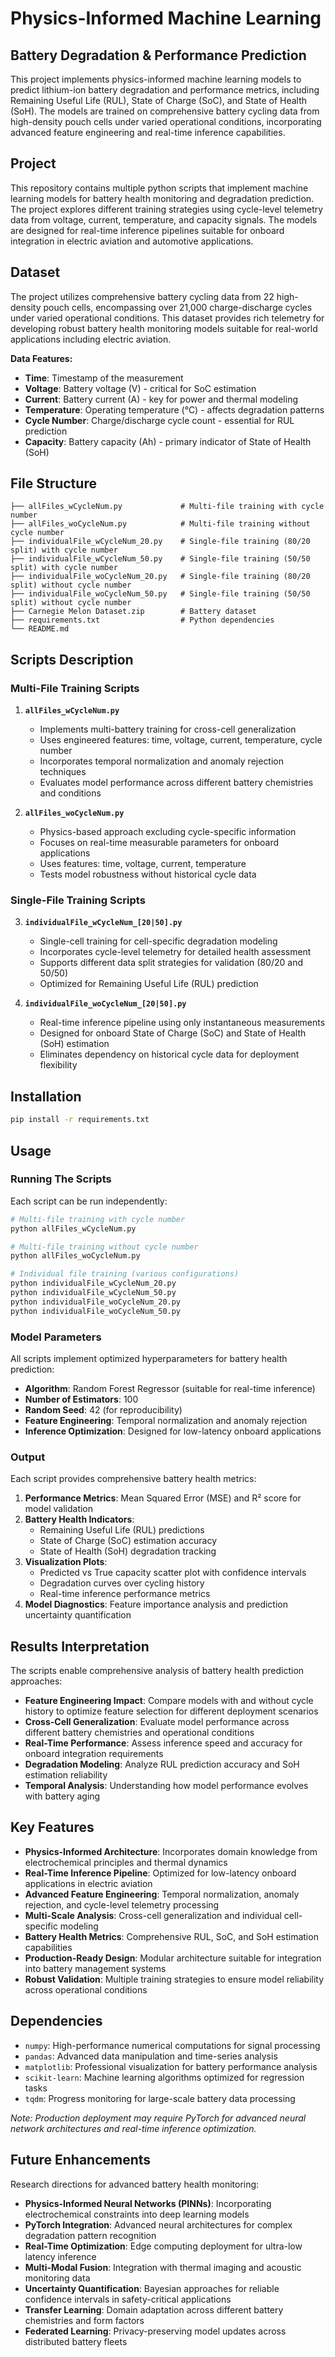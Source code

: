 # Physics-Informed Machine Learning 
## Battery Degradation & Performance Prediction

This project implements physics-informed machine learning models to predict lithium-ion battery degradation and performance metrics, including Remaining Useful Life (RUL), State of Charge (SoC), and State of Health (SoH). The models are trained on comprehensive battery cycling data from high-density pouch cells under varied operational conditions, incorporating advanced feature engineering and real-time inference capabilities.

## Project

This repository contains multiple python scripts that implement machine learning models for battery health monitoring and degradation prediction. The project explores different training strategies using cycle-level telemetry data from voltage, current, temperature, and capacity signals. The models are designed for real-time inference pipelines suitable for onboard integration in electric aviation and automotive applications.

## Dataset

The project utilizes comprehensive battery cycling data from 22 high-density pouch cells, encompassing over 21,000 charge-discharge cycles under varied operational conditions. This dataset provides rich telemetry for developing robust battery health monitoring models suitable for real-world applications including electric aviation.

**Data Features:**
- **Time**: Timestamp of the measurement
- **Voltage**: Battery voltage (V) - critical for SoC estimation
- **Current**: Battery current (A) - key for power and thermal modeling
- **Temperature**: Operating temperature (°C) - affects degradation patterns
- **Cycle Number**: Charge/discharge cycle count - essential for RUL prediction
- **Capacity**: Battery capacity (Ah) - primary indicator of State of Health (SoH)

## File Structure

```
├── allFiles_wCycleNum.py             # Multi-file training with cycle number
├── allFiles_woCycleNum.py            # Multi-file training without cycle number
├── individualFile_wCycleNum_20.py    # Single-file training (80/20 split) with cycle number
├── individualFile_wCycleNum_50.py    # Single-file training (50/50 split) with cycle number
├── individualFile_woCycleNum_20.py   # Single-file training (80/20 split) without cycle number
├── individualFile_woCycleNum_50.py   # Single-file training (50/50 split) without cycle number
├── Carnegie Melon Dataset.zip        # Battery dataset
├── requirements.txt                  # Python dependencies
└── README.md                       
```

## Scripts Description

### Multi-File Training Scripts

1. **`allFiles_wCycleNum.py`**
   - Implements multi-battery training for cross-cell generalization
   - Uses engineered features: time, voltage, current, temperature, cycle number
   - Incorporates temporal normalization and anomaly rejection techniques
   - Evaluates model performance across different battery chemistries and conditions

2. **`allFiles_woCycleNum.py`**
   - Physics-based approach excluding cycle-specific information
   - Focuses on real-time measurable parameters for onboard applications
   - Uses features: time, voltage, current, temperature
   - Tests model robustness without historical cycle data

### Single-File Training Scripts

3. **`individualFile_wCycleNum_[20|50].py`**
   - Single-cell training for cell-specific degradation modeling
   - Incorporates cycle-level telemetry for detailed health assessment
   - Supports different data split strategies for validation (80/20 and 50/50)
   - Optimized for Remaining Useful Life (RUL) prediction

4. **`individualFile_woCycleNum_[20|50].py`**
   - Real-time inference pipeline using only instantaneous measurements
   - Designed for onboard State of Charge (SoC) and State of Health (SoH) estimation
   - Eliminates dependency on historical cycle data for deployment flexibility

## Installation

```bash
pip install -r requirements.txt
```

## Usage

### Running The Scripts

Each script can be run independently:

```bash
# Multi-file training with cycle number
python allFiles_wCycleNum.py

# Multi-file training without cycle number  
python allFiles_woCycleNum.py

# Individual file training (various configurations)
python individualFile_wCycleNum_20.py
python individualFile_wCycleNum_50.py
python individualFile_woCycleNum_20.py
python individualFile_woCycleNum_50.py
```

### Model Parameters

All scripts implement optimized hyperparameters for battery health prediction:
- **Algorithm**: Random Forest Regressor (suitable for real-time inference)
- **Number of Estimators**: 100
- **Random Seed**: 42 (for reproducibility)
- **Feature Engineering**: Temporal normalization and anomaly rejection
- **Inference Optimization**: Designed for low-latency onboard applications

### Output

Each script provides comprehensive battery health metrics:
1. **Performance Metrics**: Mean Squared Error (MSE) and R² score for model validation
2. **Battery Health Indicators**:
   - Remaining Useful Life (RUL) predictions
   - State of Charge (SoC) estimation accuracy
   - State of Health (SoH) degradation tracking
3. **Visualization Plots**:
   - Predicted vs True capacity scatter plot with confidence intervals
   - Degradation curves over cycling history
   - Real-time inference performance metrics
4. **Model Diagnostics**: Feature importance analysis and prediction uncertainty quantification

## Results Interpretation

The scripts enable comprehensive analysis of battery health prediction approaches:

- **Feature Engineering Impact**: Compare models with and without cycle history to optimize feature selection for different deployment scenarios
- **Cross-Cell Generalization**: Evaluate model performance across different battery chemistries and operational conditions
- **Real-Time Performance**: Assess inference speed and accuracy for onboard integration requirements
- **Degradation Modeling**: Analyze RUL prediction accuracy and SoH estimation reliability
- **Temporal Analysis**: Understanding how model performance evolves with battery aging

## Key Features

- **Physics-Informed Architecture**: Incorporates domain knowledge from electrochemical principles and thermal dynamics
- **Real-Time Inference Pipeline**: Optimized for low-latency onboard applications in electric aviation
- **Advanced Feature Engineering**: Temporal normalization, anomaly rejection, and cycle-level telemetry processing
- **Multi-Scale Analysis**: Cross-cell generalization and individual cell-specific modeling
- **Battery Health Metrics**: Comprehensive RUL, SoC, and SoH estimation capabilities
- **Production-Ready Design**: Modular architecture suitable for integration into battery management systems
- **Robust Validation**: Multiple training strategies to ensure model reliability across operational conditions

## Dependencies

- `numpy`: High-performance numerical computations for signal processing
- `pandas`: Advanced data manipulation and time-series analysis
- `matplotlib`: Professional visualization for battery performance analysis
- `scikit-learn`: Machine learning algorithms optimized for regression tasks
- `tqdm`: Progress monitoring for large-scale battery data processing

*Note: Production deployment may require PyTorch for advanced neural network architectures and real-time inference optimization.*

## Future Enhancements

Research directions for advanced battery health monitoring:
- **Physics-Informed Neural Networks (PINNs)**: Incorporating electrochemical constraints into deep learning models
- **PyTorch Integration**: Advanced neural architectures for complex degradation pattern recognition
- **Real-Time Optimization**: Edge computing deployment for ultra-low latency inference
- **Multi-Modal Fusion**: Integration with thermal imaging and acoustic monitoring data
- **Uncertainty Quantification**: Bayesian approaches for reliable confidence intervals in safety-critical applications
- **Transfer Learning**: Domain adaptation across different battery chemistries and form factors
- **Federated Learning**: Privacy-preserving model updates across distributed battery fleets
